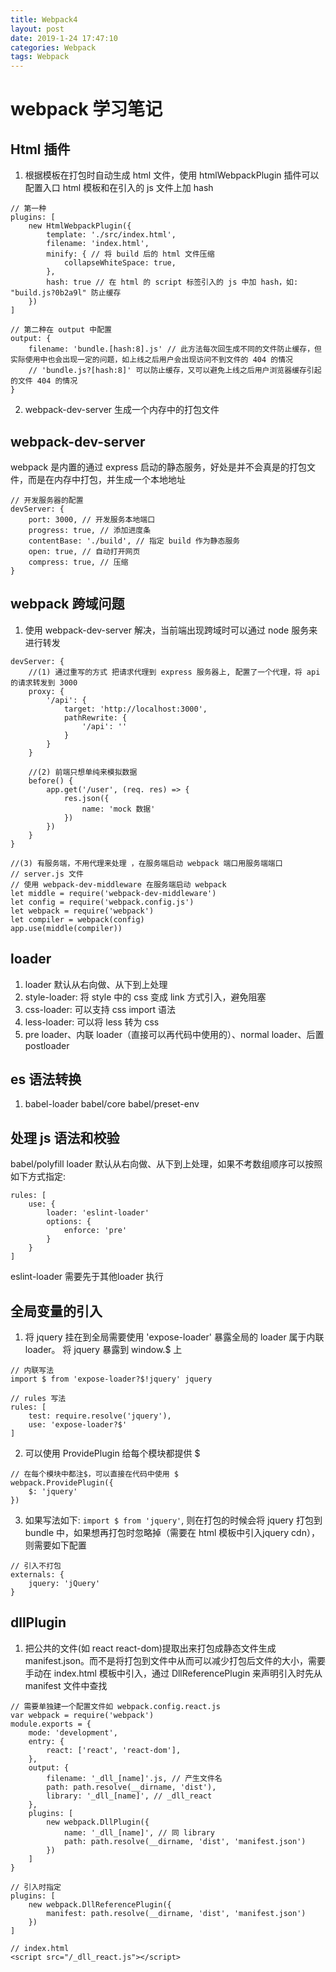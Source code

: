 ```yaml
---
title: Webpack4
layout: post
date: 2019-1-24 17:47:10
categories: Webpack
tags: Webpack
---
```


# webpack 学习笔记

## Html 插件
1. 根据模板在打包时自动生成 html 文件，使用 htmlWebpackPlugin 插件可以配置入口 html 模板和在引入的 js 文件上加 hash
```
// 第一种
plugins: [
    new HtmlWebpackPlugin({
        template: './src/index.html',
        filename: 'index.html',
        minify: { // 将 build 后的 html 文件压缩
            collapseWhiteSpace: true,
        },
        hash: true // 在 html 的 script 标签引入的 js 中加 hash，如: "build.js?0b2a9l" 防止缓存
    })
]

// 第二种在 output 中配置
output: {
    filename: 'bundle.[hash:8].js' // 此方法每次回生成不同的文件防止缓存，但实际使用中也会出现一定的问题，如上线之后用户会出现访问不到文件的 404 的情况
    // 'bundle.js?[hash:8]' 可以防止缓存，又可以避免上线之后用户浏览器缓存引起的文件 404 的情况
}
```
2. webpack-dev-server 生成一个内存中的打包文件

## webpack-dev-server 
webpack 是内置的通过 express 启动的静态服务，好处是并不会真是的打包文件，而是在内存中打包，并生成一个本地地址
```
// 开发服务器的配置
devServer: {
    port: 3000, // 开发服务本地端口
    progress: true, // 添加进度条
    contentBase: './build', // 指定 build 作为静态服务
    open: true, // 自动打开网页
    compress: true, // 压缩
} 
```

## webpack 跨域问题
1. 使用 webpack-dev-server 解决，当前端出现跨域时可以通过 node 服务来进行转发
```
devServer: {
    //(1) 通过重写的方式 把请求代理到 express 服务器上, 配置了一个代理，将 api 的请求转发到 3000
    proxy: {
        '/api': {
            target: 'http://localhost:3000',
            pathRewrite: {
                '/api': ''
            }
        }
    }

    //(2) 前端只想单纯来模拟数据
    before() {
        app.get('/user', (req. res) => {
            res.json({
                name: 'mock 数据'
            })
        })
    }
}

//(3) 有服务端，不用代理来处理 ，在服务端启动 webpack 端口用服务端端口
// server.js 文件
// 使用 webpack-dev-middleware 在服务端启动 webpack
let middle = require('webpack-dev-middleware')
let config = require('webpack.config.js')
let webpack = require('webpack')
let compiler = webpack(config)
app.use(middle(compiler))
```

## loader
1. loader 默认从右向做、从下到上处理
2. style-loader: 将 style 中的 css 变成 link 方式引入，避免阻塞
3. css-loader: 可以支持 css import 语法
4. less-loader: 可以将 less 转为 css
5. pre loader、内联 loader（直接可以再代码中使用的）、normal loader、后置postloader

## es 语法转换

1. babel-loader babel/core babel/preset-env

## 处理 js 语法和校验
babel/polyfill
loader 默认从右向做、从下到上处理，如果不考数组顺序可以按照如下方式指定:
```
rules: [
    use: {
        loader: 'eslint-loader'
        options: {
            enforce: 'pre'
        }
    }
]
```
eslint-loader 需要先于其他loader 执行

## 全局变量的引入
1. 将 jquery 挂在到全局需要使用 'expose-loader' 暴露全局的 loader 属于内联 loader。
将 jquery 暴露到 window.$ 上
```
// 内联写法
import $ from 'expose-loader?$!jquery' jquery 

// rules 写法
rules: [
    test: require.resolve('jquery'),
    use: 'expose-loader?$'
] 
```

2. 可以使用 ProvidePlugin 给每个模块都提供 $
```
// 在每个模块中都注$，可以直接在代码中使用 $
webpack.ProvidePlugin({
    $: 'jquery'
})
```
3. 如果写法如下: `import $ from 'jquery'`, 则在打包的时候会将 jquery 打包到 bundle 中，如果想再打包时忽略掉（需要在 html 模板中引入jquery cdn），则需要如下配置
```
// 引入不打包
externals: {
    jquery: 'jQuery'
}
```

## dllPlugin
1. 把公共的文件(如 react react-dom)提取出来打包成静态文件生成 manifest.json。而不是将打包到文件中从而可以减少打包后文件的大小，需要手动在 index.html 模板中引入，通过 DllReferencePlugin 来声明引入时先从 manifest 文件中查找

```
// 需要单独建一个配置文件如 webpack.config.react.js
var webpack = require('webpack')
module.exports = {
    mode: 'development',
    entry: {
        react: ['react', 'react-dom'],
    },
    output: {
        filename: '_dll_[name]'.js, // 产生文件名
        path: path.resolve(__dirname, 'dist'),
        library: '_dll_[name]', // _dll_react
    },
    plugins: [
        new webpack.DllPlugin({
            name: '_dll_[name]', // 同 library 
            path: path.resolve(__dirname, 'dist', 'manifest.json')
        })
    ]
}

// 引入时指定
plugins: [
    new webpack.DllReferencePlugin({
        manifest: path.resolve(__dirname, 'dist', 'manifest.json')
    })
]

// index.html
<script src="/_dll_react.js"></script>

```
